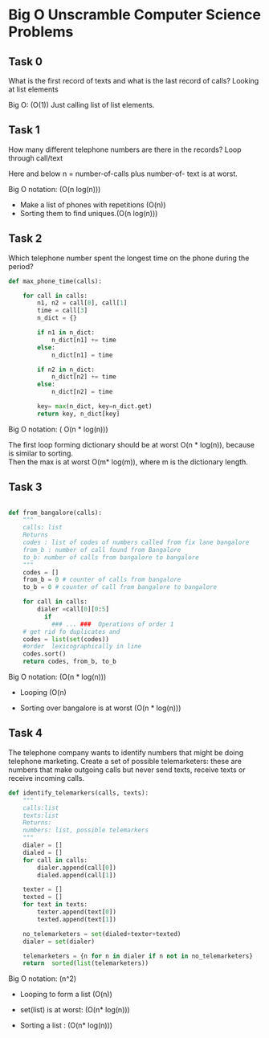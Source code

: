 Big O Unscramble Computer Science Problems
================

## Task 0
What is the first record of texts and what is the last record of calls?
Looking at list elements

Big O: \(O(1)\)
Just calling list of list elements.

## Task 1

How many different telephone numbers are there in the records?
Loop through call/text

Here and below n = number-of-calls plus number-of- text is at worst.

Big O notation: \(O(n  log(n))\)
  - Make a list of phones with repetitions  \(O(n)\)
  - Sorting them to find uniques.\(O(n  log(n))\)

## Task 2

Which telephone number spent the longest time on the phone during the
period?

``` python
def max_phone_time(calls):

    for call in calls:
        n1, n2 = call[0], call[1]
        time = call[3]
        n_dict = {}

        if n1 in n_dict:
            n_dict[n1] += time
        else:
            n_dict[n1] = time

        if n2 in n_dict:
            n_dict[n2] += time
        else:
            n_dict[n2] = time

        key= max(n_dict, key=n_dict.get)
        return key, n_dict[key]
```
Big O notation: \( O(n * log(n))\)

The first loop forming dictionary should be at worst O(n * log(n)),
because is similar to sorting.  
Then the max is at worst O(m* log(m)), where m is the dictionary length.

## Task 3

```python

def from_bangalore(calls):
    """
    calls: list
    Returns
    codes : list of codes of numbers called from fix lane bangalore
    from_b : number of call found from Bangalore
    to_b: number of calls from bangalore to bangalore
    """
    codes = []
    from_b = 0 # counter of calls from bangalore
    to_b = 0 # counter of call from bangalore to bangalore

    for call in calls:
        dialer =call[0][0:5]
          if
            ### ... ###  Operations of order 1
    # get rid fo duplicates and
    codes = list(set(codes))
    #order  lexicographically in line
    codes.sort()
    return codes, from_b, to_b

```

Big O notation: \(O(n * log(n))\)

  - Looping \(O(n)

  - Sorting over bangalore is at worst \(O(n * log(n))\)

## Task 4

The telephone company wants to identify numbers that might be doing
telephone marketing. Create a set of possible telemarketers: these are
numbers that make outgoing calls but never send texts, receive texts or
receive incoming calls.

``` python
def identify_telemarkers(calls, texts):
    """
    calls:list
    texts:list
    Returns:
    numbers: list, possible telemarkers
    """
    dialer = []
    dialed = []
    for call in calls:
        dialer.append(call[0])
        dialed.append(call[1])

    texter = []
    texted = []
    for text in texts:
        texter.append(text[0])
        texted.append(text[1])

    no_telemarketers = set(dialed+texter+texted)
    dialer = set(dialer)

    telemarketers = {n for n in dialer if n not in no_telemarketers}
    return  sorted(list(telemarketers))
```

Big O notation: \(n^2\)

  - Looping to form a list \(O(n)\)

  - set(list) is at worst: \(O(n* log(n))\)

  - Sorting a list : \(O(n* log(n))\)
